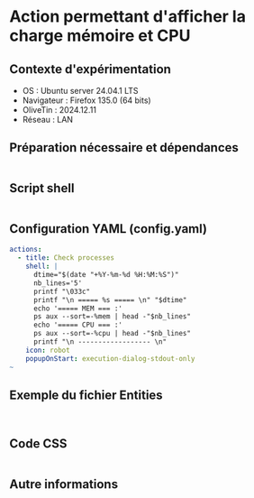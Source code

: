 # Action permettant d'afficher la charge mémoire et CPU
## Contexte d'expérimentation
* OS : Ubuntu server 24.04.1 LTS
* Navigateur : Firefox 135.0 (64 bits)
* OliveTin : 2024.12.11
* Réseau : LAN
  
## Préparation nécessaire et dépendances
```bash
```

## Script shell
```bash
```

## Configuration YAML (config.yaml)
```yaml
actions:
  - title: Check processes
    shell: |
      dtime="$(date "+%Y-%m-%d %H:%M:%S")"
      nb_lines='5'
      printf "\033c"
      printf "\n ===== %s ===== \n" "$dtime"
      echo '===== MEM === :'
      ps aux --sort=-%mem | head -"$nb_lines"
      echo '===== CPU === :'
      ps aux --sort=-%cpu | head -"$nb_lines"
      printf "\n ------------------ \n"
    icon: robot
    popupOnStart: execution-dialog-stdout-only
~                                                           
```

## Exemple du fichier Entities
```json
```
```yaml
```

## Code CSS
```css
```

## Autre informations
